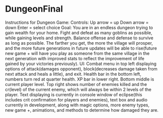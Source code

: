 # DungeonFinal
 
Instructions for Dungeon Game:
Controls:
Up arrow = up
Down arrow = down
Enter = select choice
Goal:
	You are in an endless dungeon trying to gain wealth for your home. Fight and defeat as many goblins as possible, while gaining levels and strength. Balance offense and defense to survive as long as possible. The farther you get, the more the village will prosper, and the more future generations in future updates will be able to rise(future new game + will have you play as someone from the same village in the next generation with improved stats to reflect the improvement of life gained by your victories previously).
UI:
	Combat menu in top left displaying options of attack(damages opponent), block(decreases damage taken from next attack and heals a little), and exit.
	Health bar in the bottom left, numbers turn red at quarter health.
	XP bar in lower right.
	Bottom middle is current player level.
	Top right shows number of enemies killed and the cr(level) of the current enemy, which will always be within 2 levels of the player.
	Text displaying is currently in console window of eclipse(this includes crit confirmation for players and enemies), text box and audio currently in development, along with magic options, more enemy types, new game +, animations, and methods to determine how damaged they are.
